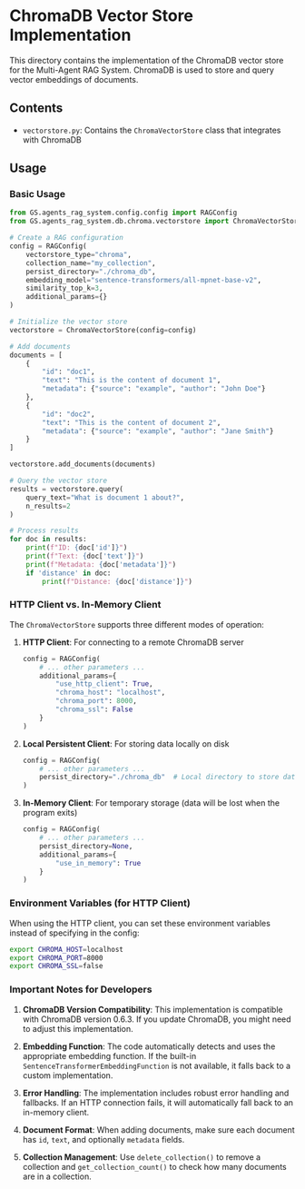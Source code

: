 # ChromaDB Vector Store Implementation

This directory contains the implementation of the ChromaDB vector store for the Multi-Agent RAG System. ChromaDB is used to store and query vector embeddings of documents.

## Contents

- `vectorstore.py`: Contains the `ChromaVectorStore` class that integrates with ChromaDB

## Usage

### Basic Usage

```python
from GS.agents_rag_system.config.config import RAGConfig
from GS.agents_rag_system.db.chroma.vectorstore import ChromaVectorStore

# Create a RAG configuration
config = RAGConfig(
    vectorstore_type="chroma",
    collection_name="my_collection",
    persist_directory="./chroma_db",
    embedding_model="sentence-transformers/all-mpnet-base-v2",
    similarity_top_k=3,
    additional_params={}
)

# Initialize the vector store
vectorstore = ChromaVectorStore(config=config)

# Add documents 
documents = [
    {
        "id": "doc1",
        "text": "This is the content of document 1",
        "metadata": {"source": "example", "author": "John Doe"}
    },
    {
        "id": "doc2",
        "text": "This is the content of document 2",
        "metadata": {"source": "example", "author": "Jane Smith"}
    }
]

vectorstore.add_documents(documents)

# Query the vector store
results = vectorstore.query(
    query_text="What is document 1 about?",
    n_results=2
)

# Process results
for doc in results:
    print(f"ID: {doc['id']}")
    print(f"Text: {doc['text']}")
    print(f"Metadata: {doc['metadata']}")
    if 'distance' in doc:
        print(f"Distance: {doc['distance']}")
```

### HTTP Client vs. In-Memory Client

The `ChromaVectorStore` supports three different modes of operation:

1. **HTTP Client**: For connecting to a remote ChromaDB server
   ```python
   config = RAGConfig(
       # ... other parameters ...
       additional_params={
           "use_http_client": True,
           "chroma_host": "localhost", 
           "chroma_port": 8000,
           "chroma_ssl": False
       }
   )
   ```

2. **Local Persistent Client**: For storing data locally on disk
   ```python
   config = RAGConfig(
       # ... other parameters ...
       persist_directory="./chroma_db"  # Local directory to store data
   )
   ```

3. **In-Memory Client**: For temporary storage (data will be lost when the program exits)
   ```python
   config = RAGConfig(
       # ... other parameters ...
       persist_directory=None,
       additional_params={
           "use_in_memory": True
       }
   )
   ```

### Environment Variables (for HTTP Client)

When using the HTTP client, you can set these environment variables instead of specifying in the config:

```bash
export CHROMA_HOST=localhost
export CHROMA_PORT=8000
export CHROMA_SSL=false
```

### Important Notes for  Developers

1. **ChromaDB Version Compatibility**: This implementation is compatible with ChromaDB version 0.6.3. If you update ChromaDB, you might need to adjust this implementation.

2. **Embedding Function**: The code automatically detects and uses the appropriate embedding function. If the built-in `SentenceTransformerEmbeddingFunction` is not available, it falls back to a custom implementation.

3. **Error Handling**: The implementation includes robust error handling and fallbacks. If an HTTP connection fails, it will automatically fall back to an in-memory client.

4. **Document Format**: When adding documents, make sure each document has `id`, `text`, and optionally `metadata` fields.

5. **Collection Management**: Use `delete_collection()` to remove a collection and `get_collection_count()` to check how many documents are in a collection. 